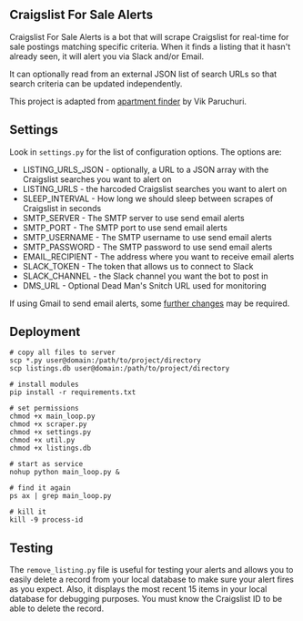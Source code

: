 Craigslist For Sale Alerts
-------------------

Craigslist For Sale Alerts is a bot that will scrape Craigslist for real-time for sale postings matching specific criteria. When it finds a listing that it hasn't already seen, it will alert you via Slack and/or Email.

It can optionally read from an external JSON list of search URLs so that search criteria can be updated independently. 

This project is adapted from [apartment finder](https://github.com/VikParuchuri/apartment-finder) by Vik Paruchuri.

Settings
--------------------

Look in `settings.py` for the list of configuration options. The options are:

 * LISTING_URLS_JSON - optionally, a URL to a JSON array with the Craigslist searches you want to alert on
 * LISTING_URLS - the harcoded Craigslist searches you want to alert on
 * SLEEP_INTERVAL - How long we should sleep between scrapes of Craigslist in seconds
 * SMTP_SERVER - The SMTP server to use send email alerts
 * SMTP_PORT - The SMTP port to use send email alerts
 * SMTP_USERNAME - The SMTP username to use send email alerts
 * SMTP_PASSWORD - The SMTP password to use send email alerts
 * EMAIL_RECIPIENT - The address where you want to receive email alerts
 * SLACK_TOKEN - The token that allows us to connect to Slack
 * SLACK_CHANNEL - the Slack channel you want the bot to post in
 * DMS_URL - Optional Dead Man's Snitch URL used for monitoring

If using Gmail to send email alerts, some [further changes](http://stackoverflow.com/questions/10147455/trying-to-send-email-gmail-as-mail-provider-using-python/27515833#27515833) may be required.

Deployment
--------------------

    # copy all files to server
    scp *.py user@domain:/path/to/project/directory
    scp listings.db user@domain:/path/to/project/directory

    # install modules
    pip install -r requirements.txt

    # set permissions
    chmod +x main_loop.py
    chmod +x scraper.py
    chmod +x settings.py
    chmod +x util.py
    chmod +x listings.db

    # start as service
    nohup python main_loop.py &

    # find it again
    ps ax | grep main_loop.py

    # kill it 
    kill -9 process-id



Testing
--------------------

The `remove_listing.py` file is useful for testing your alerts and allows you to easily delete a record from your local database to make sure your alert fires as you expect. Also, it displays the most recent 15 items in your local database for debugging purposes. You must know the Craigslist ID to be able to delete the record.


